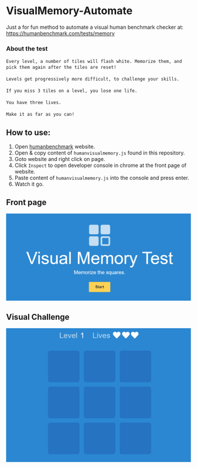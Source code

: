 # VisualMemory-Automate
Just a for fun method to automate a visual human benchmark checker at: https://humanbenchmark.com/tests/memory

### About the test
```
Every level, a number of tiles will flash white. Memorize them, and pick them again after the tiles are reset!

Levels get progressively more difficult, to challenge your skills.

If you miss 3 tiles on a level, you lose one life.

You have three lives.

Make it as far as you can!
```


## How to use:
1. Open [humanbenchmark](https://humanbenchmark.com/tests/memory) website.
2. Open & copy content of `humanvisualmemory.js` found in this repository.
3. Goto website and right click on page.
4. Click `Inspect` to open developer console in chrome at the front page of website.
5. Paste content of `humanvisualmemory.js` into the console and press enter.
6. Watch it go.

## Front page
![](https://raw.githubusercontent.com/xines/VisualMemory-Automate/main/vmt1.png)

## Visual Challenge
![](https://raw.githubusercontent.com/xines/VisualMemory-Automate/main/vmt2.png)
